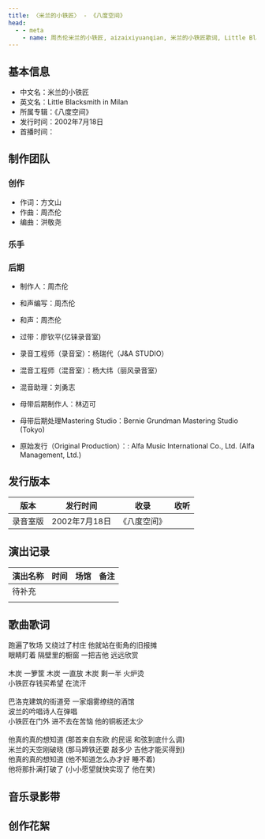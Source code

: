 ```yaml
---
title: 〈米兰的小铁匠〉 - 《八度空间》
head:
  - - meta
    - name: 周杰伦米兰的小铁匠, aizaixiyuanqian, 米兰的小铁匠歌词, Little Blacksmith in Milan
---
```


## 基本信息
- 中文名：米兰的小铁匠<br/>
- 英文名：Little Blacksmith in Milan<br/>
- 所属专辑：《八度空间》<br/>
- 发行时间：2002年7月18日<br/>
- 首播时间：

## 制作团队
### 创作
- 作词：方文山
- 作曲：周杰伦
- 编曲：洪敬尧
### 乐手
### 后期

- 制作人：周杰伦
- 和声编写：周杰伦
- 和声：周杰伦
- 过带：廖钦平(亿铼录音室)
- 录音工程师（录音室）：杨瑞代（J&A STUDIO）
- 混音工程师（混音室）：杨大纬（丽风录音室）
- 混音助理：刘勇志
- 母带后期制作人：林迈可
- 母带后期处理Mastering Studio：Bernie Grundman Mastering Studio (Tokyo)

- 原始发行（Original Production）：: Alfa Music International Co., Ltd. (Alfa Management, Ltd.)

## 发行版本
| 版本 | 发行时间 | 收录 | 收听 |
| ---- | -------- | ---- | ---- |
| 录音室版 | 2002年7月18日 | 《八度空间》    | |

## 演出记录
| 演出名称 | 时间 | 场馆 | 备注 |
| ---- | -------- | ---- | ---- |
| 待补充 |  |     | |
|  |  |     | |

## 歌曲歌词

跑遍了牧场 又绕过了村庄 他就站在街角的旧报摊<br/>
眼睛盯着 隔壁里的橱窗 一把吉他 远远欣赏<br/>
<br/>
木炭 一箩筐 木炭 一直放 木炭 剩一半 火炉烫<br/>
小铁匠存钱买希望 在流汗<br/>
<br/>
巴洛克建筑的街道旁 一家烟雾缭绕的酒馆<br/>
波兰的吟唱诗人在弹唱<br/>
小铁匠在门外 进不去在苦恼 他的铜板还太少<br/>
<br/>
他真的真的想知道 (那首来自东欧 的民谣 和弦到底什么调)<br/>
米兰的天空刚破晓 (那马蹄铁还要 敲多少 吉他才能买得到)<br/>
他真的真的想知道 (他不知道怎么办才好 睡不着)<br/>
他将那扑满打破了 (小小愿望就快实现了 他在笑)<br/>

## 音乐录影带

## 创作花絮
